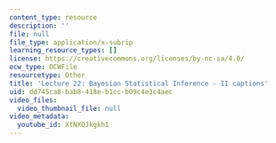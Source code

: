 ```yaml
---
content_type: resource
description: ''
file: null
file_type: application/x-subrip
learning_resource_types: []
license: https://creativecommons.org/licenses/by-nc-sa/4.0/
ocw_type: OCWFile
resourcetype: Other
title: 'Lecture 22: Bayesian Statistical Inference - II captions'
uid: dd745ca8-bab8-418e-b1cc-b09c4e3c4aec
video_files:
  video_thumbnail_file: null
video_metadata:
  youtube_id: XtNXQJkgkhI
---
```

